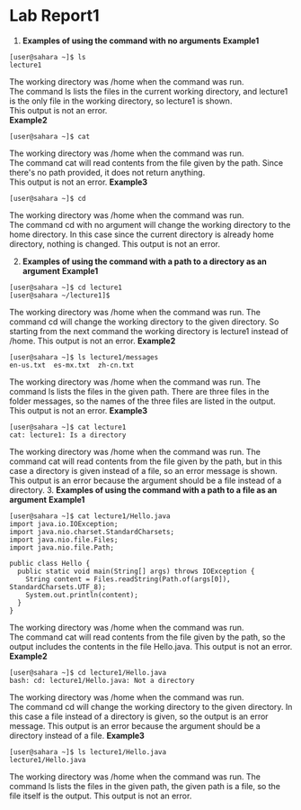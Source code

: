 # Lab Report1
1. **Examples of using the command with no arguments**
**Example1**
```
[user@sahara ~]$ ls  
lecture1  
```
The working directory was /home when the command was run.  
The command ls lists the files in the current working directory, and lecture1 is the only file in the working directory, so lecture1 is shown.  
This output is not an error.  
**Example2**
```
[user@sahara ~]$ cat

```
The working directory was /home when the command was run.  
The command cat will read contents from the file given by the path. Since there's no path provided, it does not return anything.  
This output is not an error. 
**Example3**
```
[user@sahara ~]$ cd
```
The working directory was /home when the command was run.  
The command cd with no argument will change the working directory to the home directory. In this case since the current directory is already home directory, nothing is changed.
This output is not an error. 
  
  
  
2.  **Examples of using the command with a path to a directory as an argument**
**Example1**
```
[user@sahara ~]$ cd lecture1
[user@sahara ~/lecture1]$
```
The working directory was /home when the command was run.
The command cd will change the working directory to the given directory. So starting from the next command the working directory is lecture1 instead of /home.
This output is not an error. 
**Example2**
```
[user@sahara ~]$ ls lecture1/messages
en-us.txt  es-mx.txt  zh-cn.txt
```
The working directory was /home when the command was run. 
The command ls lists  the files in the given path. There are three files in the folder messages, so the names of the three files are listed in the output.
This output is not an error. 
**Example3**
```
[user@sahara ~]$ cat lecture1
cat: lecture1: Is a directory
```
The working directory was /home when the command was run. 
The command cat will read contents from the file given by the path, but in this case a directory is given instead of a file, so an error message is shown.
This output is an error because the argument should be a file instead of a directory. 
3.  **Examples of using the command with a path to a file as an argument**
**Example1**
```
[user@sahara ~]$ cat lecture1/Hello.java
import java.io.IOException;
import java.nio.charset.StandardCharsets;
import java.nio.file.Files;
import java.nio.file.Path;

public class Hello {
  public static void main(String[] args) throws IOException {
    String content = Files.readString(Path.of(args[0]), StandardCharsets.UTF_8);    
    System.out.println(content);
  }
}
```
The working directory was /home when the command was run.  
The command cat will read contents from the file given by the path, so the output includes the contents in the file Hello.java.
This output is not an error. 
**Example2**
```
[user@sahara ~]$ cd lecture1/Hello.java 
bash: cd: lecture1/Hello.java: Not a directory
```
The working directory was /home when the command was run.  
The command cd will change the working directory to the given directory. In this case a file instead of a directory is given, so the output is an error message.
This output is an error because the argument should be a directory instead of a file.
**Example3**
```
[user@sahara ~]$ ls lecture1/Hello.java
lecture1/Hello.java
```
The working directory was /home when the command was run. 
The command ls lists  the files in the given path, the given path is a file, so the file itself is the output.
This output is not an error. 
